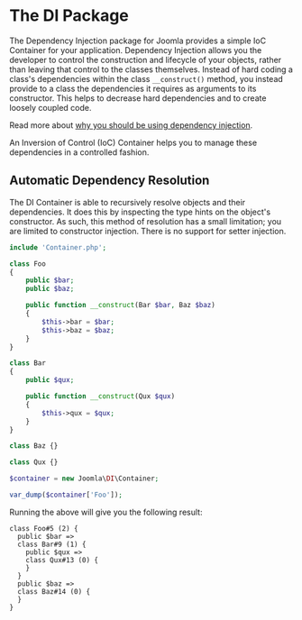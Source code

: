 # The DI Package

The Dependency Injection package for Joomla provides a simple IoC Container for your application. Dependency Injection allows you the developer to control the construction and lifecycle of your objects, rather than leaving that control to the classes themselves. Instead of hard coding a class's dependencies within the class `__construct()` method, you instead provide to a class the dependencies it requires as arguments to its constructor. This helps to decrease hard dependencies and to create loosely coupled code.

Read more about [why you should be using dependency injection](docs/why-dependency-injection.md).

An Inversion of Control (IoC) Container helps you to manage these dependencies in a controlled fashion.

## Automatic Dependency Resolution

The DI Container is able to recursively resolve objects and their dependencies. It does this by inspecting the type hints on the object's constructor. As such, this method of resolution has a small limitation; you are limited to constructor injection. There is no support for setter injection.

```php
include 'Container.php';

class Foo
{
    public $bar;
    public $baz;

    public function __construct(Bar $bar, Baz $baz)
    {
        $this->bar = $bar;
        $this->baz = $baz;
    }
}

class Bar
{
    public $qux;

    public function __construct(Qux $qux)
    {
        $this->qux = $qux;
    }
}

class Baz {}

class Qux {}

$container = new Joomla\DI\Container;

var_dump($container['Foo']);
```
Running the above will give you the following result:

```
class Foo#5 (2) {
  public $bar =>
  class Bar#9 (1) {
    public $qux =>
    class Qux#13 (0) {
    }
  }
  public $baz =>
  class Baz#14 (0) {
  }
}

```
